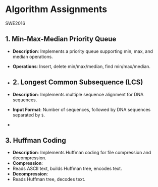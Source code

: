 # Algorithm Assignments
SWE2016

## 1. Min-Max-Median Priority Queue
- **Description**: Implements a priority queue supporting min, max, and median operations.
- **Operations**: Insert, delete min/max/median, find min/max/median.

- ## 2. Longest Common Subsequence (LCS)
- **Description**: Implements multiple sequence alignment for DNA sequences.
- **Input Format**: Number of sequences, followed by DNA sequences separated by `$`.
- 
## 3. Huffman Coding
- **Description**: Implements Huffman coding for file compression and decompression.
- **Compression**:
- Reads ASCII text, builds Huffman tree, encodes text.
- **Decompression**:
- Reads Huffman tree, decodes text.
